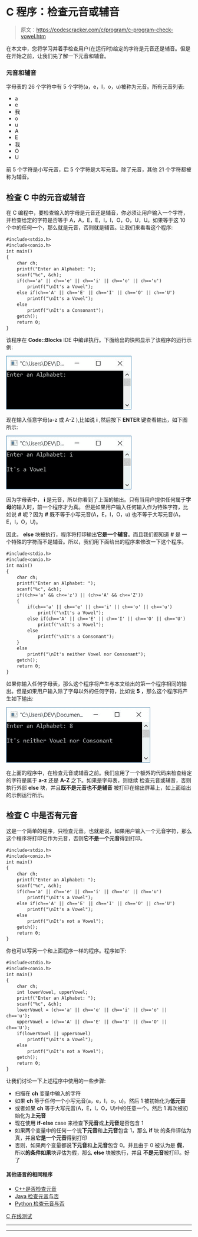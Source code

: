 # C 程序：检查元音或辅音

> 原文：<https://codescracker.com/c/program/c-program-check-vowel.htm>

在本文中，您将学习并着手检查用户(在运行时)给定的字符是元音还是辅音。但是在开始之前，让我们先了解一下元音和辅音。

### 元音和辅音

字母表的 26 个字符中有 5 个字符(a，e，I，o，u)被称为元音。所有元音列表:

*   a
*   e
*   我
*   o
*   u
*   A
*   E
*   我
*   O
*   U

前 5 个字符是小写元音，后 5 个字符是大写元音。除了元音，其他 21 个字符都被称为辅音。

## 检查 C 中的元音或辅音

在 C 编程中，要检查输入的字母是元音还是辅音，你必须让用户输入一个字符，并检查给定的字符是否等于 A，A，E，E，I，I，O，O，U，U。如果等于这 10 个中的任何一个，那么就是元音，否则就是辅音。让我们来看看这个程序:

```
#include<stdio.h>
#include<conio.h>
int main()
{
    char ch;
    printf("Enter an Alphabet: ");
    scanf("%c", &ch);
    if(ch=='a' || ch=='e' || ch=='i' || ch=='o' || ch=='u')
        printf("\nIt's a Vowel");
    else if(ch=='A' || ch=='E' || ch=='I' || ch=='O' || ch=='U')
        printf("\nIt's a Vowel");
    else
        printf("\nIt's a Consonant");
    getch();
    return 0;
}
```

该程序在 **Code::Blocks** IDE 中编译执行。下面给出的快照显示了该程序的运行示例:

![c program check vowel](img/9150afeabdd49c2ff331152574dd2e8f.png)

现在输入任意字母(a-z 或 A-Z ),比如说 **i** ,然后按下 **ENTER** 键查看输出，如下图所示:

![program to check vowel c](img/d144b84a456f99d655cea7be30fb8f61.png)

因为字母表中， **i** 是元音，所以你看到了上面的输出。只有当用户提供任何属于**字母**的输入时，前一个程序才为真。 但是如果用户输入任何输入作为特殊字符，比如说 **#** 呢？因为 **#** 既不等于小写元音(A，E，I，O，u) 也不等于大写元音(A，E，I，O，U)。

因此， **else** 块被执行，程序将打印输出**它是一个辅音**。而且我们都知道 **#** 是 一个特殊的字符而不是辅音。所以，我们用下面给出的程序来修改一下这个程序。

```
#include<stdio.h>
#include<conio.h>
int main()
{
    char ch;
    printf("Enter an Alphabet: ");
    scanf("%c", &ch);
    if((ch>='a' && ch<='z') || (ch>='A' && ch<='Z'))
    {
        if(ch=='a' || ch=='e' || ch=='i' || ch=='o' || ch=='u')
            printf("\nIt's a Vowel");
        else if(ch=='A' || ch=='E' || ch=='I' || ch=='O' || ch=='U')
            printf("\nIt's a Vowel");
        else
            printf("\nIt's a Consonant");
    }
    else
        printf("\nIt's neither Vowel nor Consonant");
    getch();
    return 0;
}
```

如果你输入任何字母表，那么这个程序将产生与本文给出的第一个程序相同的输出。但是如果用户输入除了字母以外的任何字符，比如说 **5** ，那么这个程序将产生如下输出:

![check vowel or consonant c](img/dcd4bdad25ff3194cc25f7d08c6a7070.png)

在上面的程序中，在检查元音或辅音之前。我们应用了一个额外的代码来检查给定的字符是属于 **a-z** 还是 **A-Z** 之下。如果是字母表，则继续 检查元音或辅音，否则执行外部 **else** 块，并且**既不是元音也不是辅音** 被打印在输出屏幕上，如上面给出的示例运行所示。

## 检查 C 中是否有元音

这是一个简单的程序，只检查元音。也就是说，如果用户输入一个元音字符，那么这个程序将打印它作为元音，否则**它不是一个元音**得到打印。

```
#include<stdio.h>
#include<conio.h>
int main()
{
    char ch;
    printf("Enter an Alphabet: ");
    scanf("%c", &ch);
    if(ch=='a' || ch=='e' || ch=='i' || ch=='o' || ch=='u')
        printf("\nIt's a Vowel");
    else if(ch=='A' || ch=='E' || ch=='I' || ch=='O' || ch=='U')
        printf("\nIt's a Vowel");
    else
        printf("\nIt's not a Vowel");
    getch();
    return 0;
}
```

你也可以写另一个和上面程序一样的程序。程序如下:

```
#include<stdio.h>
#include<conio.h>
int main()
{
    char ch;
    int lowerVowel, upperVowel;
    printf("Enter an Alphabet: ");
    scanf("%c", &ch);
    lowerVowel = (ch=='a' || ch=='e' || ch=='i' || ch=='o' || ch=='u');
    upperVowel = (ch=='A' || ch=='E' || ch=='I' || ch=='O' || ch=='U');
    if(lowerVowel || upperVowel)
        printf("\nIt's a Vowel");
    else
        printf("\nIt's not a Vowel");
    getch();
    return 0;
}
```

让我们讨论一下上述程序中使用的一些步骤:

*   扫描在 **ch** 变量中输入的字符
*   如果 **ch** 等于任何一个小写元音(a，e，I，o，u)。然后 1 被初始化为**低元音**
*   或者如果 **ch** 等于大写元音(A，E，I，O，U)中的任意一个。然后 1 再次被初始化为**上元音**
*   现在使用 **if-else** case 来检查**下元音**或**上元音**是否包含 1
*   如果两个变量中的任何一个说**下元音**和**上元音**包含 1，那么 **if** 块 的条件评估为真，并且**它是一个元音**得到打印
*   否则，如果两个变量都说**下元音**和**上元音**包含 0。并且由于 0 被认为是 **假**，所以**的条件如果**块评估为假，那么 **else** 块被执行，并且 **不是元音**被打印。好了

#### 其他语言的相同程序

*   [C++是否检查元音](/cpp/program/cpp-program-check-vowel.htm)
*   [Java 检查元音与否](/java/program/java-program-check-vowel.htm)
*   [Python 检查元音与否](/python/program/python-program-check-vowel.htm)

[C 在线测试](/exam/showtest.php?subid=2)

* * *

* * *